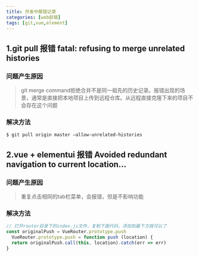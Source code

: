 ```yaml
---
title: 开发中报错记录
categories: [web前端]
tags: [git,vue,element]
---
```


## 1.git pull 报错 fatal: refusing to merge unrelated histories

### 问题产生原因
> git merge command拒绝合并不是同一祖先的历史记录。报错出现的场景，通常是直接把本地项目上传到远程仓库。从远程直接克隆下来的项目不会存在这个问题

### 解决方法
```
$ git pull origin master –allow-unrelated-histories
```

<!--more-->


## 2.vue + elementui 报错 Avoided redundant navigation to current location...


### 问题产生原因
> 重复点击相同的tab栏菜单，会报错，但是不影响功能

### 解决方法
```js
// 打开router目录下的index.js文件，复制下面代码，添加到最下方就可以了
const originalPush = VueRouter.prototype.push
  VueRouter.prototype.push = function push (location) {
  return originalPush.call(this, location).catch(err => err)
}
```
